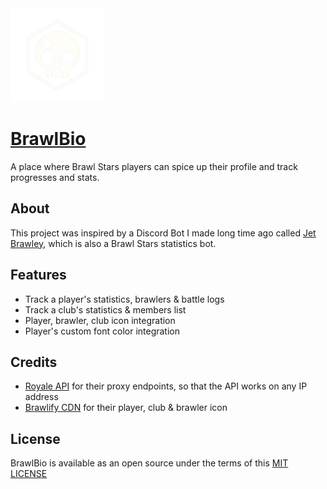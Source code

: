 <img src="/public/logo.png" height="150">

# [BrawlBio](https://bs.dino.icu)

A place where Brawl Stars players can spice up their profile and track progresses and stats.

## About
This project was inspired by a Discord Bot I made long time ago called [Jet Brawley](https://brawley.js.org), which is also a Brawl Stars statistics bot.

## Features
- Track a player's statistics, brawlers & battle logs
- Track a club's statistics & members list
- Player, brawler, club icon integration
- Player's custom font color integration

## Credits
- [Royale API](https://royaleapi.com/) for their proxy endpoints, so that the API works on any IP address
- [Brawlify CDN](https://brawlify.com/) for their player, club & brawler icon

## License
BrawlBio is available as an open source under the terms of this [MIT LICENSE](/LICENSE)

